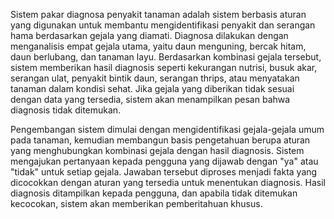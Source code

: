 Sistem pakar diagnosa penyakit tanaman adalah sistem berbasis aturan yang digunakan untuk membantu mengidentifikasi penyakit dan serangan hama berdasarkan gejala yang diamati. Diagnosa dilakukan dengan menganalisis empat gejala utama, yaitu daun menguning, bercak hitam, daun berlubang, dan tanaman layu. Berdasarkan kombinasi gejala tersebut, sistem memberikan hasil diagnosis seperti kekurangan nutrisi, busuk akar, serangan ulat, penyakit bintik daun, serangan thrips, atau menyatakan tanaman dalam kondisi sehat. Jika gejala yang diberikan tidak sesuai dengan data yang tersedia, sistem akan menampilkan pesan bahwa diagnosis tidak ditemukan.

Pengembangan sistem dimulai dengan mengidentifikasi gejala-gejala umum pada tanaman, kemudian membangun basis pengetahuan berupa aturan yang menghubungkan kombinasi gejala dengan hasil diagnosis. Sistem mengajukan pertanyaan kepada pengguna yang dijawab dengan "ya" atau "tidak" untuk setiap gejala. Jawaban tersebut diproses menjadi fakta yang dicocokkan dengan aturan yang tersedia untuk menentukan diagnosis. Hasil diagnosis ditampilkan kepada pengguna, dan apabila tidak ditemukan kecocokan, sistem akan memberikan pemberitahuan khusus.
